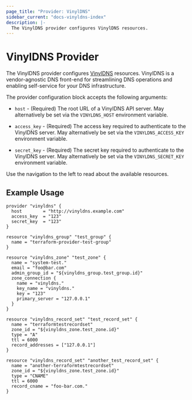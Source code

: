 ```yaml
---
page_title: "Provider: VinylDNS"
sidebar_current: "docs-vinyldns-index"
description: |-
  The VinylDNS provider configures VinylDNS resources.
---
```


# VinylDNS Provider

The VinylDNS provider configures [VinylDNS](https://www.vinyldns.io/) resources.
VinylDNS is a vendor-agnostic DNS front-end for streamlining DNS operations and
enabling self-service for your DNS infrastructure.

The provider configuration block accepts the following arguments:

* ``host`` - (Required) The root URL of a VinylDNS API server. May alternatively be
  set via the ``VINYLDNS_HOST`` environment variable.

* ``access_key`` - (Required) The access key required to authenticate to the
	VinylDNS server. May alternatively be set via the ``VINYLDNS_ACCESS_KEY``
	environment variable.

* ``secret_key`` - (Required) The secret key required to authenticate to the
	VinylDNS server. May alternatively be set via the ``VINYLDNS_SECRET_KEY``
	environment variable.

Use the navigation to the left to read about the available resources.

## Example Usage

```hcl
provider "vinyldns" {
  host        = "http://vinyldns.example.com"
  access_key  = "123"
  secret_key  = "123"
}

resource "vinyldns_group" "test_group" {
  name = "terraform-provider-test-group"
}

resource "vinyldns_zone" "test_zone" {
  name = "system-test."
  email = "foo@bar.com"
  admin_group_id = "${vinyldns_group.test_group.id}"
  zone_connection {
    name = "vinyldns."
    key_name = "vinyldns."
    key = "123"
    primary_server = "127.0.0.1"
  }
}

resource "vinyldns_record_set" "test_record_set" {
  name = "terraformtestrecordset"
  zone_id = "${vinyldns_zone.test_zone.id}"
  type = "A"
  ttl = 6000
  record_addresses = ["127.0.0.1"]
}

resource "vinyldns_record_set" "another_test_record_set" {
  name = "another-terraformtestrecordset"
  zone_id = "${vinyldns_zone.test_zone.id}"
  type = "CNAME"
  ttl = 6000
  record_cname = "foo-bar.com."
}
```
